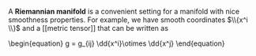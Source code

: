 A **Riemannian manifold** is a convenient setting for a manifold with nice smoothness properties. For example, we have smooth coordinates $\\{x^i \\}$ and a [[metric tensor]] that can be written as

\begin{equation}
g = g_{ij} \dd{x^i}\otimes \dd{x^j}
\end{equation}
